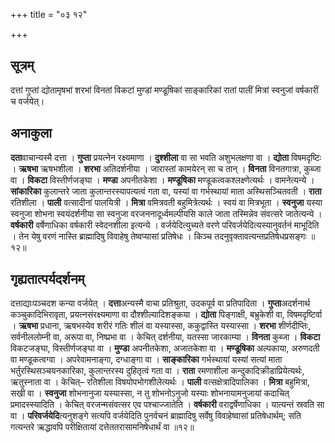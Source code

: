 +++
title = "०३ १२"

+++
## सूत्रम्
दत्तां गुप्तां द्योतामृषभां शरभां विनतां विकटां मुण्डां मण्डूषिकां साङ्कारिकां रातां पालीं मित्रां स्वनुजां वर्षकारीं च वर्जयेत्।

## अनाकुला
**दता**वाचान्यस्मै दत्ता ।
**गुप्ता** प्रयत्नेन रक्ष्यमाणा ।
**दुश्शीला** वा सा भवति अशुभलक्षणा वा ।
**द्योता** विषमदृष्टिः ।
**ऋषभा** ऋषभशीला ।
**शरभा** अतिदर्शनीया ।
जारास्तां कामयेरन् सा च तान् ।
**विनता** विनतगात्रा, कुब्जा वा ।
**विकटा** विस्तीर्णजङ्घा ।
**मण्डा** अपनीतकेशा ।
**मण्डूषिका** मण्डूकत्वकश्लक्ष्णेत्यर्थः ।
वामनेत्यन्ये ।
**सांकारिका** कुलान्तरे जाता कुलान्तरस्यापत्यत्वं गता वा, यस्यां वा गर्भस्थायां माता अस्थिसञ्चितवती ।
**राता** रतिशीला ।
**पाली** वत्सादीनां पालयित्री ।
**मित्रा** वमित्रवती बहुमित्रेत्यर्थः ।
स्वयं वा मित्रभूता ।
**स्वनुजा** यस्या स्वनुजा शोभना स्वयंदर्शनीया सा स्वनुजा वरजननादूर्ध्वमल्पीयसि काले जाता तस्मिन्नेव संवत्सरे जातेत्यन्ये ।
**वर्षकारी** वर्षेणाधिका वर्षकारी स्वेदनशीला इत्यन्ये ।
वर्जयेदित्युच्यते वरणे परिवर्जयेदित्यस्यानुवर्तनं माभूदिति ।
तेन येषु वरणं नास्ति ब्राह्मादिषु विवाहेषु तेष्वप्यासां प्रतिषेधः ।
किञ्च तदनुवृक्तावत्यन्तप्रतिषेधप्रसङ्गः ॥१२॥

## गृह्यतात्पर्यदर्शनम्
दत्ताद्याःपञ्चदश कन्या वर्जयेत् ।
**दत्ता**अन्यस्मै वाचा प्रतिश्रुता, उदकपूर्व वा प्रतिपादिता ।
**गुप्ता**अदर्शनार्थ कञ्चुकादिभिरावृता, प्रयत्नसंरक्ष्यमाणा वा दौश्शील्यादिशङ्कया ।
**द्योता** पिङ्गाक्षी, बभ्रुकेशी वा, विषमदृष्टिर्वा ।
**ऋषभा** प्रधाना, ऋषभस्येव शरीरं गतिः शीलं वा यस्यास्सा, ककुद्वास्ति यस्यास्सा ।
**शरभा** शीर्णदीप्तिः, सर्वनीललोम्नी वा, अरूपा वा, निष्प्रभा वा ।
केचित् दर्शनीया, यतस्सा जारकाम्या ।
**विनता** कुब्जा ।
**विकटा** विकटजङ्घा, विस्तीर्णजङ्घा वा ।
**मुण्डा** अपनीतकेशा, अजातकेशा वा ।
**मण्डूषिका** अल्पकाया, अरुणदती वा मण्डूकत्वग्वा ।
अपरेवामनाङ्गा, दग्धाङ्गा वा ।
**साङ्कारिका** गर्भस्थायां यस्यां सत्यां माता भर्तुरस्थिसञ्चयनकारिका, कुलान्तरस्य दुहितृत्वं गता वा ।
**राता** रमणाशीला कन्दुकादिक्रीडाप्रियेत्यर्थः, ऋतुस्नाता वा ।
केचित्– रतिशीला विषयोपभोगशीलेत्यर्थः ।
**पाली** वत्सक्षेत्रादिपालिका ।
**मित्रा** बहुमित्रा, सखी वा ।
**स्वनुजा** शोभनानुजा यस्यास्सा, न तु शोभनोऽनुजो यस्याः शोभनायामनुजायां कदाचित् प्रमादस्स्यादिति ।
केचित् वरजन्मसंवत्सर एव पश्चाज्जातेति ।
**वर्षकारी** वराद्वर्षेणाधिका ।
यात्यन्तं स्रवति सा वा ।
**परिवर्जयेदि**त्यनुशङ्गे सत्यपि वर्जयेदिति पुनर्वचनं ब्राह्मादिषु सर्वेषु विवाहेष्वासां प्रतिषेधार्थम्; सति गत्यन्तरे ऋद्धावपि परीक्षितायां दत्तेततरासामनिषेधार्थं वा ॥१२॥

